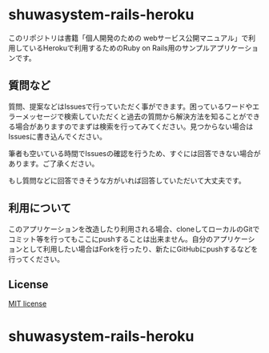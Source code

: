 # shuwasystem-rails-heroku

このリポジトリは書籍「個人開発のための webサービス公開マニュアル」で利用しているHerokuで利用するためのRuby on Rails用のサンプルアプリケーションです。

## 質問など

質問、提案などはIssuesで行っていただく事ができます。困っているワードやエラーメッセージで検索していただくと過去の質問から解決方法を知ることができる場合がありますのでまずは検索を行ってみてください。見つからない場合はIssuesに書き込んでください。

筆者も空いている時間でIssuesの確認を行うため、すぐには回答できない場合があります。ご了承ください。

もし質問などに回答できそうな方がいれば回答していただいて大丈夫です。

## 利用について

このアプリケーションを改造したり利用される場合、cloneしてローカルのGitでコミット等を行ってもここにpushすることは出来ません。自分のアプリケーションとして利用したい場合はForkを行ったり、新たにGitHubにpushするなどを行ってください。

## License

[MIT license](https://opensource.org/licenses/MIT)
# shuwasystem-rails-heroku
